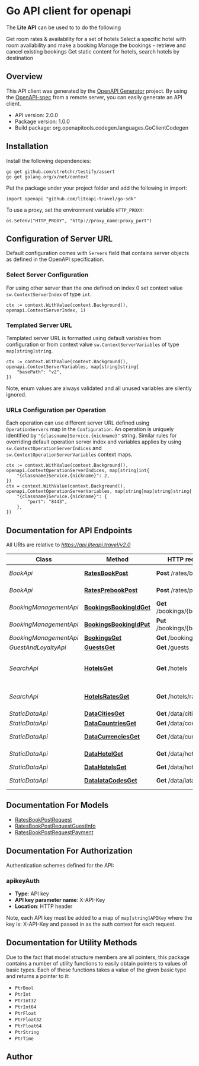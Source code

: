 # Go API client for openapi

The **Lite API** can be used to to do the following

Get room rates & availability for a set of hotels
Select a specific hotel with room availability and make a booking
Manage the bookings - retrieve and cancel existing bookings
Get static content for hotels, search hotels by destination

## Overview
This API client was generated by the [OpenAPI Generator](https://openapi-generator.tech) project.  By using the [OpenAPI-spec](https://www.openapis.org/) from a remote server, you can easily generate an API client.

- API version: 2.0.0
- Package version: 1.0.0
- Build package: org.openapitools.codegen.languages.GoClientCodegen

## Installation

Install the following dependencies:

```shell
go get github.com/stretchr/testify/assert
go get golang.org/x/net/context
```

Put the package under your project folder and add the following in import:

```golang
import openapi "github.com/liteapi-travel/go-sdk"
```

To use a proxy, set the environment variable `HTTP_PROXY`:

```golang
os.Setenv("HTTP_PROXY", "http://proxy_name:proxy_port")
```

## Configuration of Server URL

Default configuration comes with `Servers` field that contains server objects as defined in the OpenAPI specification.

### Select Server Configuration

For using other server than the one defined on index 0 set context value `sw.ContextServerIndex` of type `int`.

```golang
ctx := context.WithValue(context.Background(), openapi.ContextServerIndex, 1)
```

### Templated Server URL

Templated server URL is formatted using default variables from configuration or from context value `sw.ContextServerVariables` of type `map[string]string`.

```golang
ctx := context.WithValue(context.Background(), openapi.ContextServerVariables, map[string]string{
	"basePath": "v2",
})
```

Note, enum values are always validated and all unused variables are silently ignored.

### URLs Configuration per Operation

Each operation can use different server URL defined using `OperationServers` map in the `Configuration`.
An operation is uniquely identified by `"{classname}Service.{nickname}"` string.
Similar rules for overriding default operation server index and variables applies by using `sw.ContextOperationServerIndices` and `sw.ContextOperationServerVariables` context maps.

```golang
ctx := context.WithValue(context.Background(), openapi.ContextOperationServerIndices, map[string]int{
	"{classname}Service.{nickname}": 2,
})
ctx = context.WithValue(context.Background(), openapi.ContextOperationServerVariables, map[string]map[string]string{
	"{classname}Service.{nickname}": {
		"port": "8443",
	},
})
```

## Documentation for API Endpoints

All URIs are relative to *https://api.liteapi.travel/v2.0*

Class | Method | HTTP request | Description
------------ | ------------- | ------------- | -------------
*BookApi* | [**RatesBookPost**](docs/BookApi.md#ratesbookpost) | **Post** /rates/book | hotel rate book
*BookApi* | [**RatesPrebookPost**](docs/BookApi.md#ratesprebookpost) | **Post** /rates/prebook | hotel rate prebook
*BookingManagementApi* | [**BookingsBookingIdGet**](docs/BookingManagementApi.md#bookingsbookingidget) | **Get** /bookings/{bookingId} | Booking retrieve
*BookingManagementApi* | [**BookingsBookingIdPut**](docs/BookingManagementApi.md#bookingsbookingidput) | **Put** /bookings/{bookingId} | Booking cancel
*BookingManagementApi* | [**BookingsGet**](docs/BookingManagementApi.md#bookingsget) | **Get** /bookings | Booking list
*GuestAndLoyaltyApi* | [**GuestsGet**](docs/GuestAndLoyaltyApi.md#guestsget) | **Get** /guests | guests
*SearchApi* | [**HotelsGet**](docs/SearchApi.md#hotelsget) | **Get** /hotels | hotel minimum rates availability
*SearchApi* | [**HotelsRatesGet**](docs/SearchApi.md#hotelsratesget) | **Get** /hotels/rates | hotel full rates availability
*StaticDataApi* | [**DataCitiesGet**](docs/StaticDataApi.md#datacitiesget) | **Get** /data/cities | City list
*StaticDataApi* | [**DataCountriesGet**](docs/StaticDataApi.md#datacountriesget) | **Get** /data/countries | Country list
*StaticDataApi* | [**DataCurrenciesGet**](docs/StaticDataApi.md#datacurrenciesget) | **Get** /data/currencies | Currency list
*StaticDataApi* | [**DataHotelGet**](docs/StaticDataApi.md#datahotelget) | **Get** /data/hotel | Hotel details
*StaticDataApi* | [**DataHotelsGet**](docs/StaticDataApi.md#datahotelsget) | **Get** /data/hotels | Hotel list
*StaticDataApi* | [**DataIataCodesGet**](docs/StaticDataApi.md#dataiatacodesget) | **Get** /data/iataCodes | IATA code list


## Documentation For Models

 - [RatesBookPostRequest](docs/RatesBookPostRequest.md)
 - [RatesBookPostRequestGuestInfo](docs/RatesBookPostRequestGuestInfo.md)
 - [RatesBookPostRequestPayment](docs/RatesBookPostRequestPayment.md)


## Documentation For Authorization


Authentication schemes defined for the API:
### apikeyAuth

- **Type**: API key
- **API key parameter name**: X-API-Key
- **Location**: HTTP header

Note, each API key must be added to a map of `map[string]APIKey` where the key is: X-API-Key and passed in as the auth context for each request.


## Documentation for Utility Methods

Due to the fact that model structure members are all pointers, this package contains
a number of utility functions to easily obtain pointers to values of basic types.
Each of these functions takes a value of the given basic type and returns a pointer to it:

* `PtrBool`
* `PtrInt`
* `PtrInt32`
* `PtrInt64`
* `PtrFloat`
* `PtrFloat32`
* `PtrFloat64`
* `PtrString`
* `PtrTime`

## Author




